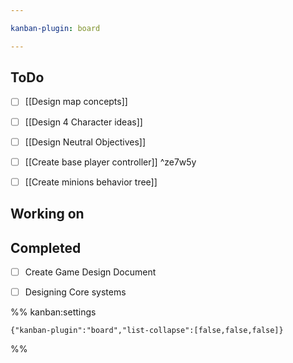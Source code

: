```yaml
---

kanban-plugin: board

---
```


## ToDo

- [ ] [[Design map concepts]]
- [ ] [[Design 4 Character ideas]]
- [ ] [[Design Neutral Objectives]]
- [ ] [[Create base player controller]] ^ze7w5y
- [ ] [[Create minions behavior tree]]


## Working on



## Completed

- [ ] Create Game Design Document
- [ ] Designing Core systems




%% kanban:settings
```
{"kanban-plugin":"board","list-collapse":[false,false,false]}
```
%%